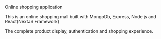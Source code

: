 Online shopping application

This is an online shopping mall built with MongoDb, Express, Node js and React(NextJS Framework)

The complete product display, authentication and shopping experience.